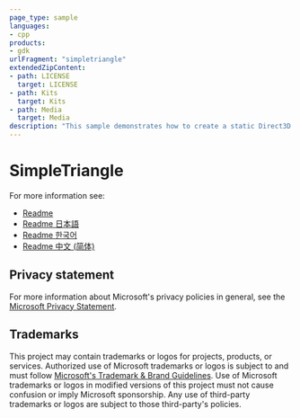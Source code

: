 ```yaml
---
page_type: sample
languages:
- cpp
products:
- gdk
urlFragment: "simpletriangle"
extendedZipContent:
- path: LICENSE
  target: LICENSE
- path: Kits
  target: Kits
- path: Media
  target: Media
description: "This sample demonstrates how to create a static Direct3D 12 vertex buffer to render a triangle on screen on Xbox."
---
```


# SimpleTriangle

For more information see: 
- [Readme](https://github.com/microsoft/Xbox-GDK-Samples/blob/main/Samples/IntroGraphics/SimpleTriangle/readme_en-us.md)
- [Readme 日本語](https://github.com/microsoft/Xbox-GDK-Samples/blob/main/Samples/IntroGraphics/SimpleTriangle/readme_ja-jp.md)
- [Readme 한국어](https://github.com/microsoft/Xbox-GDK-Samples/blob/main/Samples/IntroGraphics/SimpleTriangle/readme_ko-kr.md)
- [Readme 中文 (简体)](https://github.com/microsoft/Xbox-GDK-Samples/blob/main/Samples/IntroGraphics/SimpleTriangle/readme_zh-cn.md)

## Privacy statement

For more information about Microsoft's privacy policies in general, see the [Microsoft Privacy Statement](https://privacy.microsoft.com/privacystatement/).

## Trademarks

This project may contain trademarks or logos for projects, products, or services. Authorized use of Microsoft trademarks or logos is subject to and must follow [Microsoft's Trademark & Brand Guidelines](https://www.microsoft.com/en-us/legal/intellectualproperty/trademarks/usage/general). Use of Microsoft trademarks or logos in modified versions of this project must not cause confusion or imply Microsoft sponsorship. Any use of third-party trademarks or logos are subject to those third-party's policies.
